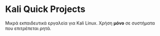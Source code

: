 # Kali Quick Projects

Μικρά εκπαιδευτικά εργαλεία για Kali Linux. Χρήση **μόνο** σε συστήματα που επιτρέπεται ρητά.
